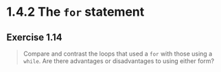 # 1.4.2 The `for` statement

## Exercise 1.14

> Compare and contrast the loops that used a `for` with those using a `while`. Are there advantages or disadvantages to using either form?

